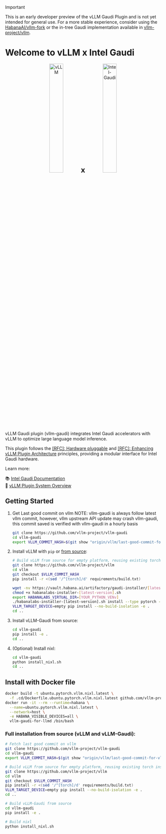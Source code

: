 > [!IMPORTANT]  
> This is an early developer preview of the vLLM Gaudi Plugin and is not yet intended for general use. For a more stable experience, consider using the [HabanaAI/vllm-fork](https://github.com/HabanaAI/vllm-fork) or the in-tree Gaudi implementation available in [vllm-project/vllm](https://github.com/vllm-project/vllm).

# Welcome to vLLM x Intel Gaudi

<p align="center">
  <img src="./docs/assets/logos/vllm-logo-text-light.png" alt="vLLM" width="30%">
  <span style="font-size: 24px; font-weight: bold;">x</span>
  <img src="./docs/assets/logos/gaudi-logo.png" alt="Intel-Gaudi" width="30%">
</p>

vLLM Gaudi plugin (vllm-gaudi) integrates Intel Gaudi accelerators with vLLM to optimize large language model inference.

This plugin follows the [[RFC]: Hardware pluggable](https://github.com/vllm-project/vllm/issues/11162) and [[RFC]: Enhancing vLLM Plugin Architecture](https://github.com/vllm-project/vllm/issues/19161) principles, providing a modular interface for Intel Gaudi hardware.

Learn more:

📚 [Intel Gaudi Documentation](https://docs.habana.ai/en/v1.21.1/index.html)  
🚀 [vLLM Plugin System Overview](https://docs.vllm.ai/en/latest/design/plugin_system.html)

## Getting Started
1. Get Last good commit on vllm
   NOTE: vllm-gaudi is always follow latest vllm commit, however, vllm upstream
   API update may crash vllm-gaudi, this commit saved is verified with vllm-gaudi
   in a hourly basis

    ```bash
    git clone https://github.com/vllm-project/vllm-gaudi
    cd vllm-gaudi
    export VLLM_COMMIT_HASH=$(git show "origin/vllm/last-good-commit-for-vllm-gaudi:VLLM_STABLE_COMMIT" 2>/dev/null)
    ```

2. Install vLLM with `pip` or [from source](https://docs.vllm.ai/en/latest/getting_started/installation/gpu/index.html#build-wheel-from-source):

    ```bash
    # Build vLLM from source for empty platform, reusing existing torch installation
    git clone https://github.com/vllm-project/vllm
    cd vllm
    git checkout $VLLM_COMMIT_HASH
    pip install -r <(sed '/^[torch]/d' requirements/build.txt)

    wget -nv https://vault.habana.ai/artifactory/gaudi-installer/[latest-version]/habanalabs-installer.sh
    chmod +x habanalabs-installer-[latest-version].sh
    export HABANALABS_VIRTUAL_DIR=[YOUR_PYTHON_VENv]
    ./habanalabs-installer-[latest-version].sh install --type pytorch --venv
    VLLM_TARGET_DEVICE=empty pip install --no-build-isolation -e .
    cd ..
    ```

3. Install vLLM-Gaudi from source:

    ```bash
    cd vllm-gaudi
    pip install -e .
    cd ..
    ```

4. (Optional) Install nixl:

    ```bash
    cd vllm-gaudi
    python install_nixl.sh
    cd ..
    ```

## Install with Docker file

```bash
docker build -t ubuntu.pytorch.vllm.nixl.latest \
  -f .cd/Dockerfile.ubuntu.pytorch.vllm.nixl.latest github.com/vllm-project/vllm-gaudi
docker run -it --rm --runtime=habana \
  --name=ubuntu.pytorch.vllm.nixl.latest \
  --network=host \
  -e HABANA_VISIBLE_DEVICES=all \
  vllm-gaudi-for-llmd /bin/bash
```

### Full installation from source (vLLM and vLLM-Gaudi):

```bash
# Fetch last good commit on vllm
git clone https://github.com/vllm-project/vllm-gaudi
cd vllm-gaudi
export VLLM_COMMIT_HASH=$(git show "origin/vllm/last-good-commit-for-vllm-gaudi:VLLM_STABLE_COMMIT" 2>/dev/null)

# Build vLLM from source for empty platform, reusing existing torch installation
git clone https://github.com/vllm-project/vllm
cd vllm
git checkout $VLLM_COMMIT_HASH
pip install -r <(sed '/^[torch]/d' requirements/build.txt)
VLLM_TARGET_DEVICE=empty pip install --no-build-isolation -e .
cd ..

# Build vLLM-Gaudi from source
cd vllm-gaudi
pip install -e .

# Build nixl
python install_nixl.sh
```

